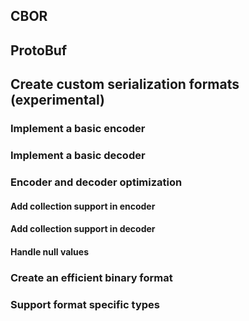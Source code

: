 [//]: # (title: Alternative and custom serialization formats)

## CBOR

## ProtoBuf

## Create custom serialization formats (experimental)

### Implement a basic encoder

### Implement a basic decoder

### Encoder and decoder optimization

#### Add collection support in encoder

#### Add collection support in decoder

#### Handle null values

### Create an efficient binary format

### Support format specific types
